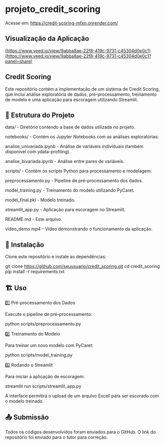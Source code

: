 # projeto_credit_scoring

Acesse em: <https://credit-scoring-mfxn.onrender.com/>

## Visualização da Aplicação

[https://www.veed.io/view/9abba8ae-22f8-419c-9731-c45304d0e0c1](https://www.veed.io/view/9abba8ae-22f8-419c-9731-c45304d0e0c1?panel=share)

## Credit Scoring

Este repositório contém a implementação de um sistema de Credit Scoring, que inclui análise exploratória de dados, pré-processamento, treinamento de modelo e uma aplicação para escoragem utilizando Streamlit.

## 📌 Estrutura do Projeto

data/ - Diretório contendo a base de dados utilizada no projeto.

notebooks/ - Contém os Jupyter Notebooks com as análises exploratórias:

analise_univariada.ipynb - Análise de variáveis individuais (também disponível com ydata-profiling).

analise_bivariada.ipynb - Análise entre pares de variáveis.

scripts/ - Contém os scripts Python para processamento e modelagem:

preprocessamento.py - Pipeline de pré-processamento dos dados.

model_training.py - Treinamento do modelo utilizando PyCaret.

model_final.pkl - Modelo treinado.

streamlit_app.py - Aplicação para escoragem no Streamlit.

README.md - Este arquivo.

video_demo.mp4 - Vídeo demonstrando o funcionamento da aplicação.

## 🔧 Instalação

Clone este repositório e instale as dependências:

 git clone https://github.com/seuusuario/credit_scoring.git
 cd credit_scoring
 pip install -r requirements.txt

## 🏗️ Uso

1️⃣ Pré-processamento dos Dados

Execute o pipeline de pré-processamento:

python scripts/preprocessamento.py

2️⃣ Treinamento do Modelo

Para treinar um novo modelo com PyCaret:

python scripts/model_training.py

3️⃣ Rodando o Streamlit

Para iniciar a aplicação de escoragem:

streamlit run scripts/streamlit_app.py

A interface permitirá o upload de um arquivo Excell para ser escorado com o modelo treinado.

## 📤 Submissão

Todos os códigos desenvolvidos foram enviados para o GitHub. O link do repositório foi enviado para o tutor para correção.

